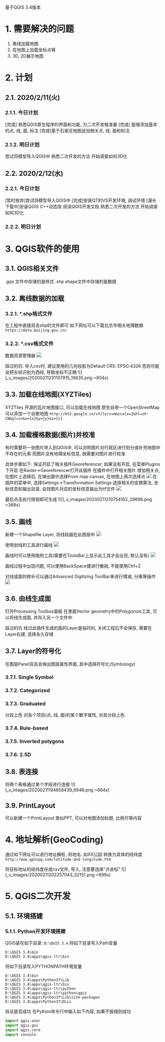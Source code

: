基于QGIS 3.4版本

# 1. 需要解决的问题
1. 离线加载地图
2. 在地图上加载坐标点等
3. 3D, 2D展示地图

# 2. 计划
## 2.1. 2020/2/11(火)
### 2.1.1. 今日计划
[完成] 熟悉QGIS原生程序的界面和功能, 为二次开发做准备
[完成] 能够添加基本的点, 线, 面, 标注
[完成]基于石家庄地图追加相关点, 线, 面和标注

### 2.1.2. 明日计划
尝试将模型导入QGIS中
熟悉二次开发的方法
开始调查如何3D化

## 2.2. 2020/2/12(水)
### 2.2.1. 今日计划
[暂时放弃]尝试将模型导入QGIS中
[完成]安装QT的VS开发环境, 调试环境
[漫长下载中]安装QGIS C++动态库
阅读QGIS开发文档
熟悉二次开发的方法
开始调查如何3D化

### 2.2.2. 明日计划
# 3. QGIS软件的使用
## 3.1. QGIS相关文件
.gqs 文件中存储的是样式
.shp shape文件中存储的是数据

## 3.2. 离线数据的加载
### 3.2.1. *.shp格式文件
在工程中直接双击shp的文件即可
如下网址可以下载北京市相关地理数据
`https://data.beijing.gov.cn/`

### 3.2.2. *.csv格式文件
数据资源管理器
![](_v_images/20200211193744899_12312.png)

踩过的坑:
导入csv时, 建议使用的几何投影为Default CRS: EPSG:4326
否则可能会把东经识别为西经, 导致坐标不正确
![](_v_images/20200211231107915_19635.png =804x)

## 3.3. 加载在线地图(XYZTiles)
XYZTiles 开源的瓦片地图接口, 可以加载在线地图
原生自带一个OpenStreetMap
可以添加一个谷歌地图
`http://mt2.google.cn/vt/lyrs=m&scale=2&hl=zh-CN&gl=cn&x={x}&y={y}&z={z}`

## 3.4. 加载栅格数据(图片)并校准
有时需要将一张图片导入到QGIS中, 可以对照图片对行政区进行划分或补充地图中不存在的元素
而图片没有地理坐标信息, 故需要对图片进行校准

具体步骤如下:
保证开启了相关插件Georeferencer, 如果没有开启, 在菜单Plugins下开启
在Raster->Georeferencer打开此插件
在插件中打开相关图片
增加相关点, 在图片上选择后, 在弹出窗中选择From map canvas, 在地图上再次选择点
![](_v_images/20200211210435634_3243.png)
在插件的菜单中, 选择Settings->Transformation Settings
选择相关的变换算法, 坐标信息和输出目录, 会将图片对应的坐标信息输出为tif文件
![](_v_images/20200211211827563_9259.png)

最后点击执行按钮即可生成
![](_v_images/20200211210754162_29696.png =368x)

## 3.5. 画线
新建一个Shapefile Layer, 将线段画在此图层中
![](_v_images/20200211173830226_6414.png)

使用划线的工具进行画线
![](_v_images/20200211173926330_22122.png)

画线时可以使用吸附工具(需要在ToolsBar上显示此工具才会出现, 默认没有)
![](_v_images/20200211174013471_21773.png)

画线过程中出现问题, 可以使用BackSpace键进行撤销, 不能使用Ctrl+Z

对线或面的修补可以通过Advanced Digitizing ToolBar来进行增减, 分离等操作
![](_v_images/20200211180115959_10031.png)

## 3.6. 由线生成面
打开Processing Toolbox面板
在里面Vector geometry中的Polygonize工具, 可以将线生成面, 并存入另一个文件中

踩过的坑
经过此插件生成的面的Layer是临时的, 关闭工程后不会保存, 需要在Layer右键, 选择永久存储

## 3.7. Layer的符号化
在图层Panel双击会弹出图层属性界面, 其中选择符号化(Symbology)
### 3.7.1. Single Symbol

### 3.7.2. Categorized
### 3.7.3. Graduated
分段上色
对各个项目(点, 线, 面)的某个数字属性, 对其分段上色

### 3.7.4. Rule-based
### 3.7.5. Inverted polygons
### 3.7.6. 2.5D

## 3.8. 表连接
将两个表格通过某个字段进行连接
![](_v_images/20200211194858439_6948.png =664x)

## 3.9. PrintLayout
可以新建一个PrintLayout
类似PPT, 可以对地图添加标题, 比例尺等内容

# 4. 地址解析(GeoCoding)
通过如下网址可以进行地址解析, 将地名: 如XX公园 转换为具体的经纬度
`http://www.gpsspg.com/latitude-and-longitude.htm`

将目标地址的经纬度存成csv文件, 导入, 注意要选择"点坐标"
![](_v_images/20200211202257043_32151.png =699x)

# 5. QGIS二次开发
## 5.1. 环境搭建
### 5.1.1. Python开发环境搭建
QGIS装在如下目录: `D:\QGIS 3.4`
将如下目录写入Path变量
```
D:\QGIS 3.4\bin
D:\QGIS 3.4\apps\qgis-ltr\bin
```

将如下目录写入PYTHONPATH环境变量
```
D:\QGIS 3.4\bin
D:\QGIS 3.4\apps\Python37\Lib
D:\QGIS 3.4\apps\qgis-ltr\bin
D:\QGIS 3.4\apps\qgis-ltr\python
D:\QGIS 3.4\apps\qgis-ltr\python\qgis
D:\QGIS 3.4\apps\Python37\Lib\site-packages
D:\QGIS 3.4\apps\Python37\DLLs
```

验证是否成功
在Python命令行中输入如下内容, 如果不报错则成功
``` Python
import qgis.user
import qgis.gui
import qgis.core
import console
```